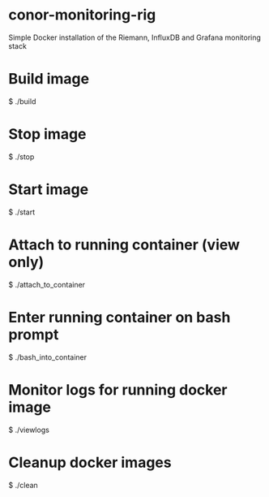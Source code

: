 # conor-monitoring-rig
Simple Docker installation of the Riemann, InfluxDB and Grafana monitoring stack

# Build image 
$ ./build

# Stop image
$ ./stop

# Start image
$ ./start

# Attach to running container (view only)
$ ./attach_to_container

# Enter running container on bash prompt
$ ./bash_into_container

# Monitor logs for running docker image
$ ./viewlogs

# Cleanup docker images
$ ./clean
